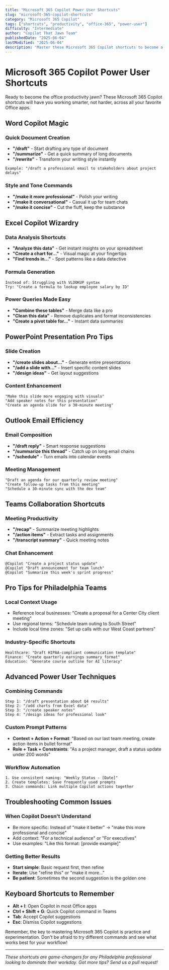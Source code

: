 ```yaml
---
title: "Microsoft 365 Copilot Power User Shortcuts"
slug: "microsoft-365-copilot-shortcuts"
category: "Microsoft 365 Copilot"
tags: ["shortcuts", "productivity", "office-365", "power-user"]
difficulty: "Intermediate"
author: "Copilot That Jawn Team"
publishedDate: "2025-06-04"
lastModified: "2025-06-04"
description: "Master these Microsoft 365 Copilot shortcuts to become a productivity powerhouse in Word, Excel, PowerPoint, and Outlook."
---
```


# Microsoft 365 Copilot Power User Shortcuts

Ready to become the office productivity jawn? These Microsoft 365 Copilot shortcuts will have you working smarter, not harder, across all your favorite Office apps.

## Word Copilot Magic

### Quick Document Creation
- **"/draft"** - Start drafting any type of document
- **"/summarize"** - Get a quick summary of long documents
- **"/rewrite"** - Transform your writing style instantly

```
Example: "/draft a professional email to stakeholders about project delays"
```

### Style and Tone Commands
- **"/make it more professional"** - Polish your writing
- **"/make it conversational"** - Casual it up for team chats
- **"/make it concise"** - Cut the fluff, keep the substance

## Excel Copilot Wizardry

### Data Analysis Shortcuts
- **"Analyze this data"** - Get instant insights on your spreadsheet
- **"Create a chart for..."** - Visual magic at your fingertips
- **"Find trends in..."** - Spot patterns like a data detective

### Formula Generation
```
Instead of: Struggling with VLOOKUP syntax
Try: "Create a formula to lookup employee salary by ID"
```

### Power Queries Made Easy
- **"Combine these tables"** - Merge data like a pro
- **"Clean this data"** - Remove duplicates and format inconsistencies
- **"Create a pivot table for..."** - Instant data summaries

## PowerPoint Presentation Pro Tips

### Slide Creation
- **"/create slides about..."** - Generate entire presentations
- **"/add a slide with..."** - Insert specific content slides
- **"/design ideas"** - Get layout suggestions

### Content Enhancement
```
"Make this slide more engaging with visuals"
"Add speaker notes for this presentation"
"Create an agenda slide for a 30-minute meeting"
```

## Outlook Email Efficiency

### Email Composition
- **"/draft reply"** - Smart response suggestions
- **"/summarize this thread"** - Catch up on long email chains
- **"/schedule"** - Turn emails into calendar events

### Meeting Management
```
"Draft an agenda for our quarterly review meeting"
"Create follow-up tasks from this meeting"
"Schedule a 30-minute sync with the dev team"
```

## Teams Collaboration Shortcuts

### Meeting Productivity
- **"/recap"** - Summarize meeting highlights
- **"/action items"** - Extract tasks and assignments
- **"/transcript summary"** - Quick meeting notes

### Chat Enhancement
```
@Copilot "Create a project status update"
@Copilot "Draft announcement for team lunch"
@Copilot "Summarize this week's sprint progress"
```

## Pro Tips for Philadelphia Teams

### Local Context Usage
- Reference local businesses: "Create a proposal for a Center City client meeting"
- Use regional terms: "Schedule team outing to South Street"
- Include local time zones: "Set up calls with our West Coast partners"

### Industry-Specific Shortcuts
```
Healthcare: "Draft HIPAA-compliant communication template"
Finance: "Create quarterly earnings summary format"
Education: "Generate course outline for AI literacy"
```

## Advanced Power User Techniques

### Combining Commands
```
Step 1: "/draft presentation about Q4 results"
Step 2: "/add charts from Excel data"
Step 3: "/create speaker notes"
Step 4: "/design ideas for professional look"
```

### Custom Prompt Patterns
- **Context + Action + Format**: "Based on our last team meeting, create action items in bullet format"
- **Role + Task + Constraints**: "As a project manager, draft a status update under 200 words"

### Workflow Automation
```
1. Use consistent naming: "Weekly Status - [Date]"
2. Create templates: Save frequently used prompts
3. Chain commands: Link multiple Copilot actions together
```

## Troubleshooting Common Issues

### When Copilot Doesn't Understand
- Be more specific: Instead of "make it better" → "make this more professional and concise"
- Add context: "For a technical audience" or "For executives"
- Use examples: "Like this format: [provide example]"

### Getting Better Results
- **Start simple**: Basic request first, then refine
- **Iterate**: Use "refine this" or "make it more..."
- **Be patient**: Sometimes the second suggestion is the golden one

## Keyboard Shortcuts to Remember

- **Alt + I**: Open Copilot in most Office apps
- **Ctrl + Shift + G**: Quick Copilot command in Teams
- **Tab**: Accept Copilot suggestions
- **Esc**: Dismiss Copilot suggestions

Remember, the key to mastering Microsoft 365 Copilot is practice and experimentation. Don't be afraid to try different commands and see what works best for your workflow!

---

*These shortcuts are game-changers for any Philadelphia professional looking to dominate their workday. Got more tips? Send us a pull request!*

